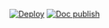 [![Deploy](https://github.com/tugrulates/blog-code/actions/workflows/deploy.yml/badge.svg?branch=main&event=push)](https://github.com/tugrulates/blog-code/actions/workflows/deploy.yml)
[![Doc publish](https://github.com/tugrulates/blog-docs/actions/workflows/publish.yml/badge.svg?branch=main)](https://github.com/tugrulates/blog-docs/actions/workflows/publish.yml)
